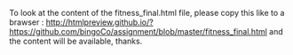 To look at the content of the fitness_final.html file, please copy this like to a brawser : http://htmlpreview.github.io/?https://github.com/bingoCo/assignment/blob/master/fitness_final.html and the content will be available, thanks.
